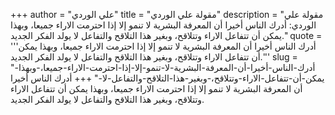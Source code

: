 +++
author = "علي الوردي"
title = "مقولة علي الوردي"
description = "مقولة علي الوردي: أدرك الناس أخيرا أن المعرفة البشرية لا تنمو إلا إذا احترمت الاراء جميعا، وبهذا يمكن أن تتفاعل الاراء وتتلاقح، وبغير هذا التلاقح والتفاعل لا يولد الفكر الجديد."
quote = '''أدرك الناس أخيرا أن المعرفة البشرية لا تنمو إلا إذا احترمت الاراء جميعا، وبهذا يمكن أن تتفاعل الاراء وتتلاقح، وبغير هذا التلاقح والتفاعل لا يولد الفكر الجديد.'''
slug = "أدرك-الناس-أخيرا-أن-المعرفة-البشرية-لا-تنمو-إلا-إذا-احترمت-الاراء-جميعا،-وبهذا-يمكن-أن-تتفاعل-الاراء-وتتلاقح،-وبغير-هذا-التلاقح-والتفاعل-لا-"
+++
أدرك الناس أخيرا أن المعرفة البشرية لا تنمو إلا إذا احترمت الاراء جميعا، وبهذا يمكن أن تتفاعل الاراء وتتلاقح، وبغير هذا التلاقح والتفاعل لا يولد الفكر الجديد.
